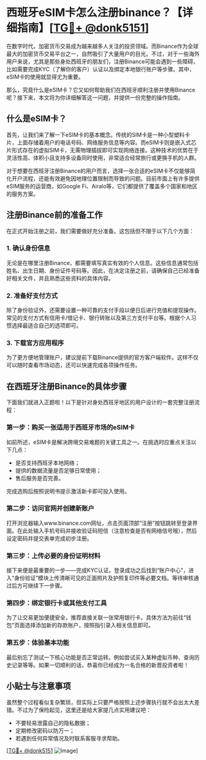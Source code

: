 # 西班牙eSIM卡怎么注册binance？【详细指南】[[TG💪+ @donk5151](https://t.me/s/donk5151)]

在数字时代，加密货币交易成为越来越多人关注的投资领域。而Binance作为全球最大的加密货币交易平台之一，自然吸引了大量用户的目光。不过，对于一些海外用户来说，尤其是那些身处西班牙的朋友们，注册Binance可能会遇到一些障碍，比如需要完成KYC（了解你的客户）认证以及绑定本地银行账户等步骤。其中，eSIM卡的使用就显得尤为重要。

那么，究竟什么是eSIM卡？它又如何帮助我们在西班牙顺利注册并使用Binance呢？接下来，本文将为你详细解答这一问题，并提供一份完整的操作指南。

## 什么是eSIM卡？

首先，让我们来了解一下eSIM卡的基本概念。传统的SIM卡是一种小型塑料卡片，上面存储着用户的电话号码、网络服务信息等内容。而eSIM卡则是嵌入式芯片形式存在的虚拟SIM卡，无需物理插拔即可实现网络连接。这种技术的优势在于灵活性高、体积小且支持多设备同时使用，非常适合经常旅行或更换手机的人群。

对于想要在西班牙注册Binance的用户而言，选择一张合适的eSIM卡不仅能够简化开户流程，还能有效避免因地理位置限制而导致的问题。目前市面上有许多提供eSIM服务的运营商，如Google Fi、Airalo等，它们都提供了覆盖多个国家和地区的服务方案。

## 注册Binance前的准备工作

在正式开始注册之前，我们需要做好充分准备。这包括但不限于以下几个方面：

### 1. 确认身份信息
无论是在哪里注册Binance，都需要填写真实有效的个人信息。这些信息通常包括姓名、出生日期、身份证件号码等。因此，在决定注册之前，请确保自己已经准备好相关文件，并且熟悉这些资料的具体内容。

### 2. 准备好支付方式
除了身份验证外，还需要设置一种可靠的支付手段以便日后进行充值和提现操作。常见的支付方式有信用卡/借记卡、银行转账以及第三方支付平台等。根据个人习惯选择最适合自己的选项即可。

### 3. 下载官方应用程序
为了更方便地管理账户，建议提前下载Binance提供的官方客户端软件。这样不仅可以随时查看市场动态，还可以快速完成各项操作任务。

## 在西班牙注册Binance的具体步骤

下面我们就进入正题啦！以下是针对身处西班牙地区的用户设计的一套完整注册流程：

### 第一步：购买一张适用于西班牙市场的eSIM卡
如前所述，eSIM卡是解决跨境交易难题的关键工具之一。在挑选时应重点关注以下几点：
- 是否支持西班牙本地网络；
- 提供的数据流量是否足够日常使用；
- 售后服务是否完善。

完成选购后按照说明书提示激活新卡即可投入使用。

### 第二步：访问官网并创建新账户
打开浏览器输入www.binance.com网址，点击页面顶部“注册”按钮跳转至登录界面。在此处输入手机号码并接收验证码短信（注意检查是否有网络信号哦），然后设定密码并提交表单完成初步注册。

### 第三步：上传必要的身份证明材料
接下来便是最重要的一步——完成KYC认证。登录成功之后找到“账户中心”，进入“身份验证”模块上传清晰可见的正面照片及护照复印件等必要文档。等待审核通过后方可继续下一步骤。

### 第四步：绑定银行卡或其他支付工具
为了让交易更加便捷安全，推荐直接关联一张常用银行卡。具体方法为前往“钱包”页面选择添加新的存款账户，按照指引录入相关信息即可。

### 第五步：体验基本功能
最后别忘了测试一下核心功能是否正常运转。例如尝试买入某种虚拟币种、查询历史记录等等。如果一切顺利的话，恭喜你已经成为一名合格的新晋投资者啦！

## 小贴士与注意事项

虽然整个过程看似复杂繁琐，但实际上只要严格按照上述步骤执行就不会出太大差错。不过为了保险起见，这里还是给大家提几点实用建议吧：
- 不要轻易泄露自己的隐私数据；
- 定期修改密码以防万一；
- 若遇到任何异常情况及时联系客服寻求帮助。

[[TG💪+ @donk5151](https://t.me/s/donk5151) ![Image](https://i.postimg.cc/rwNCRYN7/Snipaste-2025-04-30-17-27-05.png)]